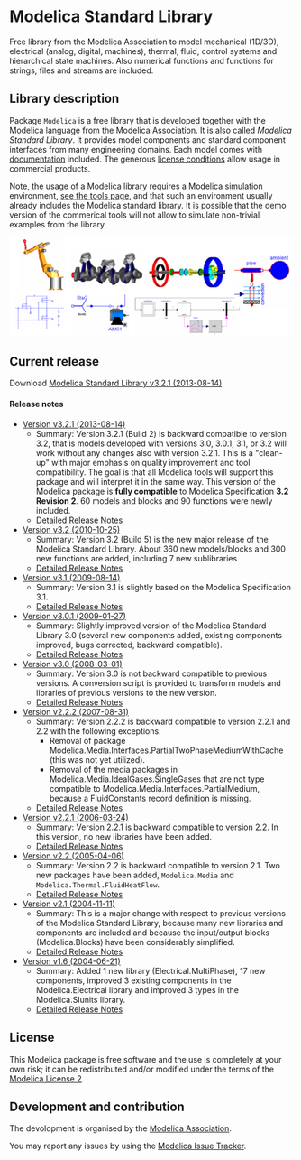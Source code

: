 # Modelica Standard Library

Free library from the Modelica Association to model mechanical (1D/3D), electrical (analog, digital, machines), thermal, fluid, control systems and hierarchical state machines. Also numerical functions and functions for strings, files and streams are included.

## Library description

Package `Modelica` is a free library that is developed together with the Modelica language from the Modelica Association. It is also called *Modelica Standard Library*. It provides model components and standard component interfaces from many engineering domains. Each model comes with [documentation](https://modelica.github.io/Modelica/) included. The generous [license conditions](https://www.modelica.org/licenses/ModelicaLicense2) allow usage in commercial products.

Note, the usage of a Modelica library requires a Modelica simulation environment, [see the tools page](https://www.modelica.org/tools/), and that such an environment usually already includes the Modelica standard library. It is possible that the demo version of the commerical tools will not allow to simulate non-trivial examples from the library.

![ModelicaLibraries](ModelicaLibraries.png)


## Current release

Download [Modelica Standard Library v3.2.1 (2013-08-14)](../../archive/v3.2.1+build.2.zip)

#### Release notes

* [Version v3.2.1 (2013-08-14)](../../archive/v3.2.1+build.2.zip)
  * Summary: Version 3.2.1 (Build 2) is backward compatible to version 3.2, that is models developed with versions 3.0, 3.0.1, 3.1, or 3.2 will work without any changes also with version 3.2.1. This is a "clean-up" with major emphasis on quality improvement and tool compatibility. The goal is that all Modelica tools will support this package and will interpret it in the same way. This version of the Modelica package is **fully compatible** to Modelica Specification **3.2 Revision 2**. 60 models and blocks and 90 functions were newly included.
  * [Detailed Release Notes](http://htmlpreview.github.com/?https://github.com/modelica/ModelicaStandardLibrary/blob/release/Modelica%203.2.1/Resources/help/Modelica.UsersGuide.ReleaseNotes.Version_3_2_1.html)
* [Version v3.2 (2010-10-25)](../../archive/v3.2.zip)
  * Summary: Version 3.2 (Build 5) is the new major release of the Modelica Standard Library. About 360 new models/blocks and 300 new functions are added, including 7 new sublibraries
  * [Detailed Release Notes](http://htmlpreview.github.com/?https://github.com/modelica/ModelicaStandardLibrary/blob/release/Modelica%203.2.1/Resources/help/Modelica.UsersGuide.ReleaseNotes.Version_3_2.html)
* [Version v3.1 (2009-08-14)](../../archive/v3.1.zip)
  * Summary: Version 3.1 is slightly based on the Modelica Specification 3.1.
  * [Detailed Release Notes](http://htmlpreview.github.com/?https://github.com/modelica/ModelicaStandardLibrary/blob/release/Modelica%203.2.1/Resources/help/Modelica.UsersGuide.ReleaseNotes.Version_3_1.html)
* [Version v3.0.1 (2009-01-27)](../../archive/v3.0.1.zip)
  * Summary: Slightly improved version of the Modelica Standard Library 3.0 (several new components added, existing components improved, bugs corrected, backward compatible).
  * [Detailed Release Notes](http://htmlpreview.github.com/?https://github.com/modelica/ModelicaStandardLibrary/blob/release/Modelica%203.2.1/Resources/help/Modelica.UsersGuide.ReleaseNotes.Version_3_0_1.html)
* [Version v3.0 (2008-03-01)](../../archive/v3.0.zip)
  * Summary: Version 3.0 is not backward compatible to previous versions. A conversion script is provided to transform models and libraries of previous versions to the new version.
  * [Detailed Release Notes](http://htmlpreview.github.com/?https://github.com/modelica/ModelicaStandardLibrary/blob/release/Modelica%203.2//Resources/help/Modelica.UsersGuide.ReleaseNotes.Version_3_0.html)
* [Version v2.2.2 (2007-08-31)](../../archive/v2.2.2.zip)
  * Summary: Version 2.2.2 is backward compatible to version 2.2.1 and 2.2 with the following exceptions:
    * Removal of package Modelica.Media.Interfaces.PartialTwoPhaseMediumWithCache (this was not yet utilized).
    * Removal of the media packages in Modelica.Media.IdealGases.SingleGases that are not type compatible to Modelica.Media.Interfaces.PartialMedium, because a FluidConstants record definition is missing.
  * [Detailed Release Notes](http://htmlpreview.github.com/?https://github.com/modelica/ModelicaStandardLibrary/blob/release/Modelica%203.2.1/Resources/help/Modelica.UsersGuide.ReleaseNotes.Version_2_2_2.html)
* [Version v2.2.1 (2006-03-24)](../../archive/v2.2.1.zip)
  * Summary: Version 2.2.1 is backward compatible to version 2.2. In this version, no new libraries have been added.
  * [Detailed Release Notes](http://htmlpreview.github.com/?https://github.com/modelica/ModelicaStandardLibrary/blob/release/Modelica%203.2//Resources/help/Modelica.UsersGuide.ReleaseNotes.Version_2_2_1.html)
* [Version v2.2 (2005-04-06)](../../archive/v2.2.zip)
  * Summary: Version 2.2 is backward compatible to version 2.1. Two new packages have been added, `Modelica.Media` and `Modelica.Thermal.FluidHeatFlow`.
  * [Detailed Release Notes](http://htmlpreview.github.com/?https://github.com/modelica/ModelicaStandardLibrary/blob/release/Modelica%203.2.1/Resources/help/Modelica.UsersGuide.ReleaseNotes.Version_2_2.html)
* [Version v2.1 (2004-11-11)](../../archive/v2.1.zip)
  * Summary: This is a major change with respect to previous versions of the Modelica Standard Library, because many new libraries and components are included and because the input/output blocks (Modelica.Blocks) have been considerably simplified.
  * [Detailed Release Notes](http://htmlpreview.github.com/?https://github.com/modelica/ModelicaStandardLibrary/blob/release/Modelica%203.2.1/Resources/help/Modelica.UsersGuide.ReleaseNotes.Version_2_1.html)
* [Version v1.6 (2004-06-21)](../../archive/v1.6.zip)
  * Summary: Added 1 new library (Electrical.MultiPhase), 17 new components, improved 3 existing components in the Modelica.Electrical library and improved 3 types in the Modelica.SIunits library.
  * [Detailed Release Notes](http://htmlpreview.github.com/?https://github.com/modelica/ModelicaStandardLibrary/blob/release/Modelica%203.2.1/Resources/help/Modelica.UsersGuide.ReleaseNotes.Version_1_6.html)


## License

This Modelica package is free software and the use is completely at your own risk;
it can be redistributed and/or modified under the terms of the [Modelica License 2](https://modelica.org/licenses/ModelicaLicense2).

## Development and contribution
The devolopment is organised by the [Modelica Association](https://www.modelica.org/association).

You may report any issues by using the [Modelica Issue Tracker](https://trac.modelica.org/Modelica/newticket).
